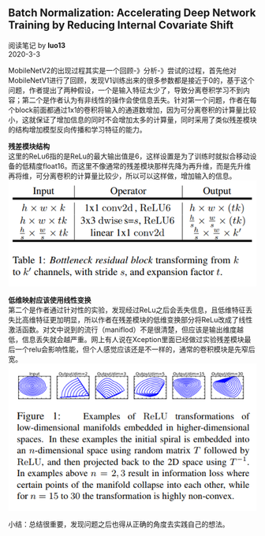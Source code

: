 ## Batch Normalization: Accelerating Deep Network Training by Reducing Internal Covariate Shift
阅读笔记 by **luo13**  
2020-3-3  

MobileNetV2的出现过程其实是一个回顾-》分析-》尝试的过程，首先他对MobileNetV1进行了回顾，发现V1训练出来的很多参数都是接近于0的，基于这个问题，作者提出了两种假设，一个是输入特征太少了，导致分离卷积学习不到内容；第二个是作者认为有非线性的操作会使信息丢失。针对第一个问题，作者在每个block前面都通过1x1的卷积将输入的通道数增加，因为可分离卷积的计算量比较小，这就保证了增加信息的同时不会增加太多的计算量，同时采用了类似残差模块的结构增加模型反向传播和学习特征的能力。  

**残差模块结构**  
这里的ReLu6指的是ReLu的最大输出值是6，这样设置是为了训练时就拟合移动设备的低精度float16。而这里不像通常的残差模块那样先降为再升维，而是先升维再将维，可分离卷积的计算量比较少，所以可以这样做，增加输入的信息。  
![残差模块](../../img/mobilenetv2/残差.png)  

**低维映射应该使用线性变换**  
第二个是作者通过针对性的实验，发现经过ReLu之后会丢失信息，且低维特征丢失比高维特征更加明显，所以作者在残差模块的低维变换部分将ReLu改成了线性激活函数。对文中说到的流行（maniflod）不是很清楚，但应该是输出维度越低，信息丢失就会越严重。网上有人说在Xception里面已经做过实验残差模块最后一个relu会影响性能，但个人感觉应该还是不一样的，通常的卷积模块是先窄后宽。  
![信息丢失](../../img/mobilenetv2/信息丢失.png)  

小结：总结很重要，发现问题之后也得从正确的角度去实践自己的想法。
